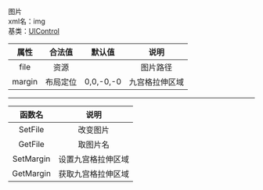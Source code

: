 图片  
xml名：img  
基类：[UIControl](UIControl.md)

|属性|合法值|默认值|说明|
| :---: | :---: | :---: | :---: |
|file|资源||图片路径|
|margin|布局定位|0,0,-0,-0|九宫格拉伸区域|

* * * * *

|函数名|说明|
| :---: | :---: |
|SetFile|改变图片|
|GetFile|取图片名|
|SetMargin|设置九宫格拉伸区域|
|GetMargin|获取九宫格拉伸区域|